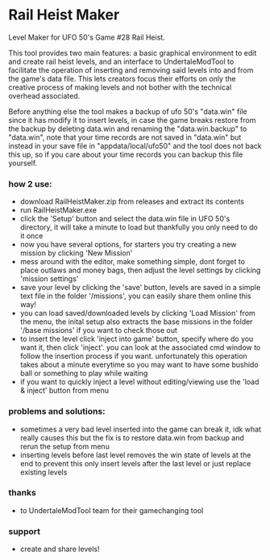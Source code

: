 # Rail Heist Maker
Level Maker for UFO 50's Game #28 Rail Heist.

This tool provides two main features: a basic graphical environment to edit and create rail heist levels, and an interface to UndertaleModTool to facilitate the operation of inserting and removing said levels into and from the game's data file. This lets creators focus their efforts on only the creative process of making levels and not bother with the technical overhead associated.

Before anything else the tool makes a backup of ufo 50's "data.win" file since it has modify it to insert levels, in case the game breaks restore from the backup by deleting data.win and renaming the "data.win.backup" to "data.win", note that your time records are not saved in "data.win" but instead in your save file in "appdata/local/ufo50" and the tool does not back this up, so if you care about your time records you can backup this file yourself.

### how 2 use:
- download RailHeistMaker.zip from releases and extract its contents 
- run RailHeistMaker.exe
- click the 'Setup' button and select the data.win file in UFO 50's directory, it will take a minute to load but thankfully you only need to do it once
- now you have several options, for starters you try creating a new mission by clicking 'New Mission'
- mess around with the editor, make something simple, dont forget to place outlaws and money bags, then adjust the level settings by clicking 'mission settings'
- save your level by clicking the 'save' button, levels are saved in a simple text file in the folder '/missions', you can easily share them online this way!
- you can load saved/downloaded levels by clicking 'Load Mission' from the menu, the inital setup also extracts the base missions in the folder '/base missions' if you want to check those out
- to insert the level click 'inject into game' button, specify where do you want it, then click 'inject'. you can look at the associated cmd window to follow the insertion process if you want. unfortunately this operation takes about a minute everytime so you may want to have some bushido ball or something to play while waiting
- if you want to quickly inject a level without editing/viewing use the 'load & inject' button from menu


### problems and solutions:
- sometimes a very bad level inserted into the game can break it, idk what really causes this but the fix is to restore data.win from backup and rerun the setup from menu
- inserting levels before last level removes the win state of levels at the end to prevent this only insert levels after the last level or just replace existing levels

### thanks
- to UndertaleModTool team for their gamechanging tool

### support
- create and share levels!

  
